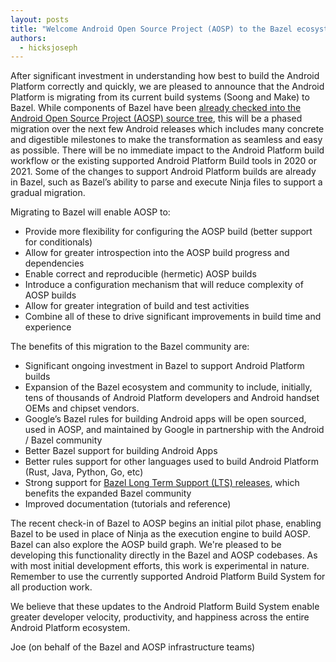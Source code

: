 ```yaml
---
layout: posts
title: "Welcome Android Open Source Project (AOSP) to the Bazel ecosystem"
authors:
  - hicksjoseph
---
```


After significant investment in understanding how best to build the
Android Platform correctly and quickly, we are pleased to announce that
the Android Platform is migrating from its current build systems (Soong
and Make) to Bazel. While components of Bazel have been [already checked
into the Android Open Source Project (AOSP) source
tree](https://cs.android.com/android/platform/superproject/+/master:build/bazel/),
this will be a phased migration over the next few Android releases
which includes many concrete and digestible milestones to make the
transformation as seamless and easy as possible. There will be no
immediate impact to the Android Platform build workflow or the existing
supported Android Platform Build tools in 2020 or 2021.  Some of the
changes to support Android Platform builds are already in Bazel, such
as Bazel’s ability to parse and execute Ninja files to support a
gradual migration.

Migrating to Bazel will enable AOSP to:

* Provide more flexibility for configuring the AOSP build (better support for conditionals)
* Allow for greater introspection into the AOSP build progress and dependencies
* Enable correct and reproducible (hermetic) AOSP builds
* Introduce a configuration mechanism that will reduce complexity of AOSP builds
* Allow for greater integration of  build and test activities
* Combine all of these to drive significant improvements in build time and experience

The benefits of this migration to the Bazel community are:

* Significant ongoing investment in Bazel to support Android Platform builds
* Expansion of the Bazel ecosystem and community to include, initially, tens of thousands of Android Platform developers and Android handset OEMs and chipset vendors.
* Google’s Bazel rules for building Android apps will be open sourced, used in AOSP, and maintained by Google in partnership with the Android / Bazel community
* Better Bazel support for building Android Apps
* Better rules support for other languages used to build Android Platform (Rust, Java, Python, Go, etc)
* Strong support for [Bazel Long Term Support (LTS) releases](https://blog.bazel.build/2020/11/10/long-term-support-release.html), which benefits the expanded Bazel community
* Improved documentation (tutorials and reference)

The recent check-in of Bazel to AOSP begins an initial pilot phase,
enabling Bazel to be used in place of Ninja as the execution engine to
build AOSP.  Bazel can also explore the AOSP build graph. We're pleased to
be developing this functionality directly in the Bazel and AOSP codebases.
As with most initial development efforts, this work is experimental in
nature. Remember to use the currently supported Android Platform Build
System for all production work.

We believe that these updates to the Android Platform Build System enable
greater developer velocity, productivity, and happiness across the entire
Android Platform ecosystem.

Joe (on behalf of the Bazel and AOSP infrastructure teams)
